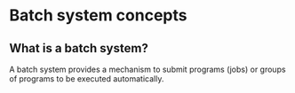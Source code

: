 # Batch system concepts

## What is a batch system?

A batch system provides a mechanism to submit programs (jobs) or groups of programs to be executed automatically.

